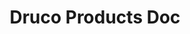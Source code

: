 ---
id: brands-doc
title: Druco Products Doc
description: How to add/edit/delete tags products
slug: /how-to-custom-brands-product
sidebar_label: 'Druco Products Doc'
sidebar_position: 8
---